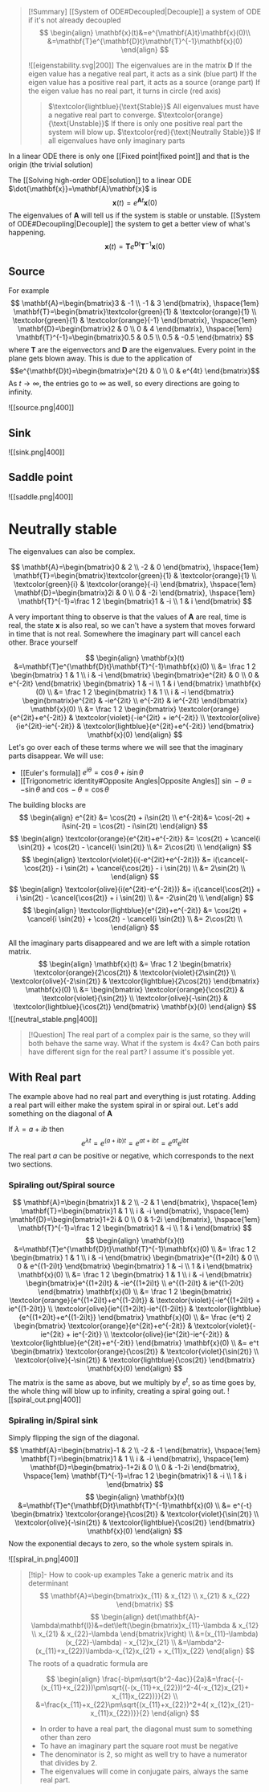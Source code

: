 
> [!Summary]
> [[System of ODE#Decoupled|Decouple]] a system of ODE if it's not already decoupled
> $$
> \begin{align}
> \mathbf{x}(t)&=e^{\mathbf{A}t}\mathbf{x}(0)\\
> &=\mathbf{T}e^{\mathbf{D}t}\mathbf{T}^{-1}\mathbf{x}(0)
> \end{align}
> $$
> 
> ![[eigenstability.svg|200]]
> The eigenvalues are in the matrix $\mathbf{D}$
> If the eigen value has a negative real part, it acts as a sink (blue part)
> If the eigen value has a positive real part, it acts as a source (orange part)
> If the eigen value has no real part, it turns in circle (red axis)
> 
> > $\textcolor{lightblue}{\text{Stable}}$ 
> > All eigenvalues must have a negative real part to converge. 
> > $\textcolor{orange}{\text{Unstable}}$ 
> > If there is only one positive real part the system will blow up. 
> > $\textcolor{red}{\text{Neutrally Stable}}$ 
> > If all eigenvalues have only imaginary parts 




In a linear ODE there is only one [[Fixed point|fixed point]] and that is the origin (the trivial solution)

The [[Solving high-order ODE|solution]] to a linear ODE $\dot{\mathbf{x}}=\mathbf{A}\mathbf{x}$ is 
$$\mathbf{x}(t)=e^{\mathbf{A}t}\mathbf{x}(0)$$
The eigenvalues of $\mathbf{A}$ will tell us if the system is stable or unstable. [[System of ODE#Decoupling|Decouple]] the system to get a better view of what's happening. 
$$\mathbf{x}(t)=\mathbf{T}e^{\mathbf{D}t}\mathbf{T}^{-1}\mathbf{x}(0)$$
## Source
For example
$$
\mathbf{A}=\begin{bmatrix}3 & -1 \\ -1 & 3 \end{bmatrix}, \hspace{1em}
\mathbf{T}=\begin{bmatrix}\textcolor{green}{1} & \textcolor{orange}{1} \\ \textcolor{green}{1} & \textcolor{orange}{-1} \end{bmatrix}, \hspace{1em} 
\mathbf{D}=\begin{bmatrix}2 & 0 \\ 0 & 4 \end{bmatrix}, \hspace{1em}
\mathbf{T}^{-1}=\begin{bmatrix}0.5 & 0.5 \\ 0.5 & -0.5 \end{bmatrix}
$$
where $\mathbf{T}$ are the eigenvectors and $\mathbf{D}$ are the eigenvalues. Every point in the plane gets blown away. This is due to the application of 
$$e^{\mathbf{D}t}=\begin{bmatrix}e^{2t} & 0 \\ 0 & e^{4t} \end{bmatrix}$$
As $t\to \infty$, the entries go to $\infty$ as well, so every directions are going to infinity. 

![[source.png|400]]

## Sink
![[sink.png|400]]

## Saddle point
![[saddle.png|400]]


# Neutrally stable

The eigenvalues can also be complex.

$$
\mathbf{A}=\begin{bmatrix}0 & 2 \\ -2 & 0 \end{bmatrix}, \hspace{1em}
\mathbf{T}=\begin{bmatrix}\textcolor{green}{1} & \textcolor{orange}{1} \\ \textcolor{green}{i} & \textcolor{orange}{-i} \end{bmatrix}, \hspace{1em} 
\mathbf{D}=\begin{bmatrix}2i & 0 \\ 0 & -2i \end{bmatrix}, \hspace{1em}
\mathbf{T}^{-1}=\frac 1 2 \begin{bmatrix}1 & -i \\ 1 & i \end{bmatrix}
$$

A very important thing to observe is that the values of $\mathbf{A}$ are real, time is real, the state $\mathbf{x}$ is also real, so we can't have a system that moves forward in time that is not real. Somewhere the imaginary part will cancel each other.
Brace yourself

$$
\begin{align}
\mathbf{x}(t)  &=\mathbf{T}e^{\mathbf{D}t}\mathbf{T}^{-1}\mathbf{x}(0) \\
&=
\frac 1 2
\begin{bmatrix} 1 & 1 \\ i & -i \end{bmatrix}
\begin{bmatrix}e^{2it} & 0 \\ 0 & e^{-2it} \end{bmatrix}
\begin{bmatrix} 1 & -i \\ 1 & i \end{bmatrix}
\mathbf{x}(0) \\
&=
\frac 1 2
\begin{bmatrix} 1 & 1 \\ i & -i \end{bmatrix}
\begin{bmatrix}e^{2it} & -ie^{2it} \\ e^{-2it} & ie^{-2it} \end{bmatrix}
\mathbf{x}(0) \\
&=
\frac 1 2
\begin{bmatrix}
    \textcolor{orange}{e^{2it}+e^{-2it}} &  
    \textcolor{violet}{-ie^{2it} + ie^{-2it}} \\ 
    \textcolor{olive}{ie^{2it}-ie^{-2it}} &  
    \textcolor{lightblue}{e^{2it}+e^{-2it}} 
\end{bmatrix}
\mathbf{x}(0)
\end{align}
$$
Let's go over each of these terms where we will see that the imaginary parts disappear. We will use:
- [[Euler's formula]] $e^{i\theta} = \cos \theta + i \sin \theta$
- [[Trigonometric identity#Opposite Angles|Opposite Angles]]  $\sin -\theta = -\sin \theta$  and $\cos -\theta = \cos \theta$

The building blocks are 
$$
\begin{align}
e^{2it} &= \cos(2t) + i\sin(2t) \\
e^{-2it}&= \cos(-2t) + i\sin(-2t) = \cos(2t) - i\sin(2t)
\end{align}
$$
$$
\begin{align}
\textcolor{orange}{e^{2it}+e^{-2it}} &=   \cos(2t) + \cancel{i \sin(2t)} +  \cos(2t) - \cancel{i \sin(2t)} \\
&=  2\cos(2t) \\
\end{align}
$$
$$
\begin{align}
\textcolor{violet}{i(-e^{2it}+e^{-2it})} &=  i(\cancel{-\cos(2t)} - i \sin(2t) +  \cancel{\cos(2t)} - i \sin(2t)) \\
&=  2\sin(2t) \\
\end{align}
$$
$$
\begin{align}
\textcolor{olive}{i(e^{2it}-e^{-2it})} &=  i(\cancel{\cos(2t)} + i \sin(2t) -  \cancel{\cos(2t)} + i \sin(2t)) \\
&=  -2\sin(2t) \\
\end{align}
$$
$$
\begin{align}
\textcolor{lightblue}{e^{2it}+e^{-2it}} &=   \cos(2t) + \cancel{i \sin(2t)} +  \cos(2t) - \cancel{i \sin(2t)} \\
&=  2\cos(2t) \\
\end{align}
$$

All the imaginary parts disappeared and we are left with a simple rotation matrix.
$$
\begin{align}
\mathbf{x}(t)  &=
\frac 1 2
\begin{bmatrix}
    \textcolor{orange}{2\cos(2t)} &  
    \textcolor{violet}{2\sin(2t)} \\ 
    \textcolor{olive}{-2\sin(2t)} &  
    \textcolor{lightblue}{2\cos(2t)} 
\end{bmatrix}
\mathbf{x}(0) \\
&=
\begin{bmatrix}
    \textcolor{orange}{\cos(2t)} &  
    \textcolor{violet}{\sin(2t)} \\ 
    \textcolor{olive}{-\sin(2t)} &  
    \textcolor{lightblue}{\cos(2t)} 
\end{bmatrix}
\mathbf{x}(0)
\end{align}
$$
![[neutral_stable.png|400]]


> [!Question]
> The real part of a complex pair is the same, so they will both behave the same way. What if the system is 4x4? Can both pairs have different sign for the real part? I assume it's possible yet. 


## With Real part
The example above had no real part and everything is just rotating. Adding a real part will either make the system spiral in or spiral out. Let's add something on the diagonal of $\mathbf{A}$

If $\lambda=a+ib$ then 
$$e^{\lambda t} = e^{(a+ib)t}= e^{at+ibt}= e^{at}e^{ibt}$$
The real part $a$ can be positive or negative, which corresponds to the next two sections.

### Spiraling out/Spiral source
$$
\mathbf{A}=\begin{bmatrix}1 & 2 \\ -2 & 1 \end{bmatrix}, \hspace{1em}
\mathbf{T}=\begin{bmatrix}1 & 1 \\ i & -i \end{bmatrix}, \hspace{1em} 
\mathbf{D}=\begin{bmatrix}1+2i & 0 \\ 0 & 1-2i \end{bmatrix}, \hspace{1em}
\mathbf{T}^{-1}=\frac 1 2 \begin{bmatrix}1 & -i \\ 1 & i \end{bmatrix}
$$
$$
\begin{align}
\mathbf{x}(t)  &=\mathbf{T}e^{\mathbf{D}t}\mathbf{T}^{-1}\mathbf{x}(0) \\
&=
\frac 1 2
\begin{bmatrix} 1 & 1 \\ i & -i \end{bmatrix}
\begin{bmatrix}e^{(1+2i)t} & 0 \\ 0 & e^{(1-2i)t} \end{bmatrix}
\begin{bmatrix} 1 & -i \\ 1 & i \end{bmatrix}
\mathbf{x}(0) \\
&=
\frac 1 2
\begin{bmatrix} 1 & 1 \\ i & -i \end{bmatrix}
\begin{bmatrix}e^{(1+2i)t} & -ie^{(1+2i)t} \\ e^{(1-2i)t} & ie^{(1-2i)t} \end{bmatrix}
\mathbf{x}(0) \\
&=
\frac 1 2
\begin{bmatrix}
    \textcolor{orange}{e^{(1+2i)t}+e^{(1-2i)t}} &  
    \textcolor{violet}{-ie^{(1+2i)t} + ie^{(1-2i)t}} \\ 
    \textcolor{olive}{ie^{(1+2i)t}-ie^{(1-2i)t}} &  
    \textcolor{lightblue}{e^{(1+2i)t}+e^{(1-2i)t}} 
\end{bmatrix}
\mathbf{x}(0) \\
&=
\frac {e^t} 2
\begin{bmatrix}
    \textcolor{orange}{e^{2it}+e^{-2it}} &  
    \textcolor{violet}{-ie^{2it} + ie^{-2it}} \\ 
    \textcolor{olive}{ie^{2it}-ie^{-2it}} &  
    \textcolor{lightblue}{e^{2it}+e^{-2it}} 
\end{bmatrix}
\mathbf{x}(0) \\
&= e^t
\begin{bmatrix}
    \textcolor{orange}{\cos(2t)} &  
    \textcolor{violet}{\sin(2t)} \\ 
    \textcolor{olive}{-\sin(2t)} &  
    \textcolor{lightblue}{\cos(2t)} 
\end{bmatrix}
\mathbf{x}(0) 
\end{align}
$$
The matrix is the same as above, but we multiply by $e^t$, so as time goes by, the whole thing will blow up to infinity, creating a spiral going out.
![[spiral_out.png|400]]

### Spiraling in/Spiral sink
Simply flipping the sign of the diagonal.
$$
\mathbf{A}=\begin{bmatrix}-1 & 2 \\ -2 & -1 \end{bmatrix}, \hspace{1em}
\mathbf{T}=\begin{bmatrix}1 & 1 \\ i & -i \end{bmatrix}, \hspace{1em} 
\mathbf{D}=\begin{bmatrix}-1+2i & 0 \\ 0 & -1-2i \end{bmatrix}, \hspace{1em}
\mathbf{T}^{-1}=\frac 1 2 \begin{bmatrix}1 & -i \\ 1 & i \end{bmatrix}
$$
$$
\begin{align}
\mathbf{x}(t)  &=\mathbf{T}e^{\mathbf{D}t}\mathbf{T}^{-1}\mathbf{x}(0) \\
&= e^{-t}
\begin{bmatrix}
    \textcolor{orange}{\cos(2t)} &  
    \textcolor{violet}{\sin(2t)} \\ 
    \textcolor{olive}{-\sin(2t)} &  
    \textcolor{lightblue}{\cos(2t)} 
\end{bmatrix}
\mathbf{x}(0) 
\end{align}
$$
Now the exponential decays to zero, so the whole system spirals in.

![[spiral_in.png|400]]

> [!tip]- How to cook-up examples
> Take a generic matrix and its determinant
> $$
> \mathbf{A}=\begin{bmatrix}x_{11} & x_{12} \\ x_{21} & x_{22} \end{bmatrix}
> $$
> $$
> \begin{align}
> det(\mathbf{A}-\lambda\mathbf{I})&=det\left(\begin{bmatrix}x_{11}-\lambda & x_{12} \\ x_{21} & x_{22}-\lambda \end{bmatrix}\right) \\
> &=(x_{11}-\lambda)(x_{22}-\lambda) - x_{12}x_{21} \\
> &=\lambda^2-(x_{11}+x_{22})\lambda-x_{12}x_{21} + x_{11}x_{22}
> \end{align}
> $$
> The roots of a quadratic formula are
> 
> $$
> \begin{align}
> \frac{-b\pm\sqrt{b^2-4ac}}{2a}&=\frac{-(-(x_{11}+x_{22}))\pm\sqrt{(-(x_{11}+x_{22}))^2-4(-x_{12}x_{21}+ x_{11}x_{22})}}{2} \\
> &=\frac{x_{11}+x_{22}\pm\sqrt{(x_{11}+x_{22})^2+4( x_{12}x_{21}- x_{11}x_{22})}}{2}
> \end{align}
> $$
> - In order to have a real part, the diagonal must sum to something other than zero
> - To have an imaginary part the square root must be negative
> - The denominator is 2, so might as well try to have a numerator that divides by 2.
> - The eigenvalues will come in conjugate pairs, always the same real part.


